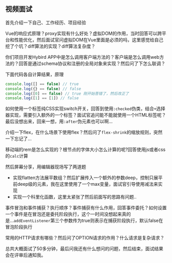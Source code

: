 

## 视频面试 

首先介绍一下自己、工作经历、项目经验

Vue的响应式原理？proxy实现有什么好处？虚拟DOM的作用，当时回答可以跨平台和性能优化，然后面试官问虚拟DOM在Vue里面是必须的吗，这里感觉给自己挖了个坑？diff算法的实现？diff算法复杂度？

你们项目开发Hybird APP中是怎么调用客户端方法的？客户端是怎么调用web方法的？回答是通过schema协议和注册的全局对象来实现？然后问了下怎么联调？

下面代码各自计算结果，原理
```js
console.log([] == false) // true
console.log({} == false) // false
console.log([0] == false) // true 刚开始答错了，然后改正了
console.log([1] == [1]) // false
```

如何使用一个标签纯CSS实现switch开关，回答到使用`:checked`伪类，结合`+`选择器实现，需要引入额外的一个标签？面试官追问能不能就使用一个HTML标签呢？最后没想出来，回来一想，用`:after`伪元素也可以啊...

介绍一下flex，在什么场景下使用flex？然后问了`flex-shrink`的缩放规则，突然一下忘记了...

移动端的rem是怎么实现的？根节点的字体大小怎么计算的呢?回答使用js或者css的`calc`计算

然后屏幕分享，用编辑器现场写了两道题
* 实现flatten方法展平数组？然后扩展传入一个额外的参数deep，控制只展平前deep级的元素，我在这里使用了一个max变量，面试官引导使用减法来实现
* 实现一个科里化函数，这里太紧张了然后前面写的思路有问题..

事件冒泡和事件捕获？执行顺序？事件捕获有什么作用，回答事件委托？如何设置一个事件是在冒泡还是委托阶段执行，这个一时间没想起来真的是...`addEventListener`第三个参数传为true则表示在捕获阶段执行，默认false在冒泡阶段执行

常用的HTTP请求有哪些？然后问了OPTION请求的作用？什么请求是复杂请求？

总共大概面试了50多分钟，最后问我还有什么想问的问题，然后结束，面试结果会在评审后通知我。
